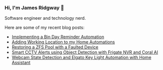 ### Hi, I'm James Ridgway 👋
Software engineer and technology nerd.

Here are some of my recent blog posts:
  * [Implementing a Bin Day Reminder Automation](https://www.jamesridgway.co.uk/implementing-a-bin-day-reminder-automation/)
  * [Adding Working Location to my Home Automations](https://www.jamesridgway.co.uk/adding-working-location-to-my-home-automations/)
  * [Restoring a ZFS Pool with a Faulted Device](https://www.jamesridgway.co.uk/restoring-a-zfs-pool-with-a-faulted-device/)
  * [Smart CCTV Alerts using Object Detection with Frigate NVR and Coral AI](https://www.jamesridgway.co.uk/smart-cctv-alerts-using-object-detection-with-frigate-nvr-and-coral-ai/)
  * [Webcam State Detection and Elgato Key Light Automation with Home Assistant](https://www.jamesridgway.co.uk/webcam-state-detection-and-elgato-key-light-automation-with-home-assistant/)
